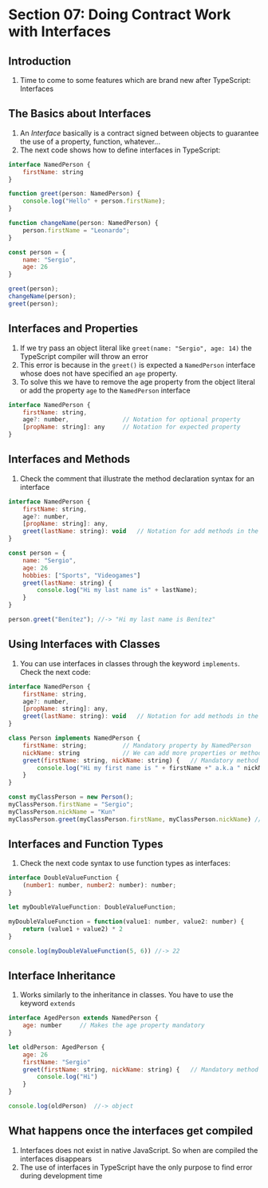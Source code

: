 Section 07: Doing Contract Work with Interfaces
===============================================

Introduction
------------
1. Time to come to some features which are brand new after TypeScript: Interfaces

The Basics about Interfaces
---------------------------
1.   An *Interface* basically is a contract signed between objects to guarantee the use of a property, function, whatever...
2.   The next code shows how to define interfaces in TypeScript:

```javascript
interface NamedPerson {
    firstName: string
}

function greet(person: NamedPerson) {
    console.log("Hello" + person.firstName);
}

function changeName(person: NamedPerson) {
    person.firstName = "Leonardo";
}

const person = {
    name: "Sergio",
    age: 26
}

greet(person);
changeName(person);
greet(person);

```
Interfaces and Properties
-------------------------
1. If we try pass an object literal like `greet(name: "Sergio", age: 14)` the TypeScript compiler will throw an error
2. This error is because in the `greet()` is expected a `NamedPerson` interface whose does not have specified an `age` property.
3. To solve this we have to remove the age property from the object literal or add the property `age` to the `NamedPerson` interface

```javascript
interface NamedPerson {
    firstName: string,
    age?: number,               // Notation for optional property
    [propName: string]: any     // Notation for expected property
}
```

Interfaces and Methods
----------------------
1. Check the comment that illustrate the method declaration syntax for an interface

```javascript
interface NamedPerson {
    firstName: string,
    age?: number,
    [propName: string]: any,
    greet(lastName: string): void   // Notation for add methods in the interface
}

const person = {
    name: "Sergio",
    age: 26
    hobbies: ["Sports", "Videogames"]
    greet(lastName: string) {
        console.log("Hi my last name is" + lastName);
    }
}

person.greet("Benítez"); //-> "Hi my last name is Benítez"
```

Using Interfaces with Classes
-----------------------------
1. You can use interfaces in classes through the keyword `implements`. Check the next code:

```javascript
interface NamedPerson {
    firstName: string,
    age?: number,
    [propName: string]: any,
    greet(lastName: string): void   // Notation for add methods in the interface
}

class Person implements NamedPerson {
    firstName: string;          // Mandatory property by NamedPerson
    nickName: string            // We can add more properties or methods in our class!
    greet(firstName: string, nickName: string) {   // Mandatory method by NamedPerson
        console.log("Hi my first name is " + firstName +" a.k.a " nickName);
    }
}

const myClassPerson = new Person();
myClassPerson.firstName = "Sergio";
myClassPerson.nickName = "Kun"
myClassPerson.greet(myClassPerson.firstName, myClassPerson.nickName) //-> "Hi my first name is Sergio a.k.a Kun

```

Interfaces and Function Types
-----------------------------
1. Check the next code syntax to use function types as interfaces:

```javascript
interface DoubleValueFunction {
    (number1: number, number2: number): number;
}

let myDoubleValueFunction: DoubleValueFunction;

myDoubleValueFunction = function(value1: number, value2: number) {
    return (value1 + value2) * 2
}

console.log(myDoubleValueFunction(5, 6)) //-> 22
```

Interface Inheritance
---------------------
1. Works similarly to the inheritance in classes. You have to use the keyword `extends`

```javascript
interface AgedPerson extends NamedPerson {
    age: number     // Makes the age property mandatory
}

let oldPerson: AgedPerson {
    age: 26
    firstName: "Sergio"
    greet(firstName: string, nickName: string) {   // Mandatory method by NamedPerson
        console.log("Hi")
    }
}

console.log(oldPerson)  //-> object
```

What happens once the interfaces get compiled
---------------------------------------------
1. Interfaces does not exist in native JavaScript. So when are compiled the interfaces disappears
2. The use of interfaces in TypeScript have the only purpose to find error during development time

